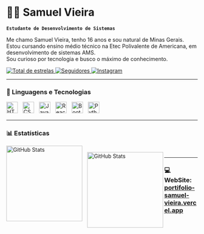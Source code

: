 # 👨‍💻 Samuel Vieira

**`Estudante de Desenvolvimento de Sistemas`**

Me chamo Samuel Vieira, tenho 16 anos e sou natural de Minas Gerais.  
Estou cursando ensino médio técnico na Etec Polivalente de Americana, em desenvolvimento de sistemas AMS.  
Sou curioso por tecnologia e busco o máximo de conhecimento.

<p align="left">
  <a href="https://github.com/Samuel0088?tab=repositories">
    <img alt="Total de estrelas" title="Total de estrelas GitHub"
      src="https://custom-icon-badges.demolab.com/github/stars/Samuel0088?color=55960c&style=for-the-badge&labelColor=488207&logo=star&label=estrelas" />
  </a>
  <a href="https://github.com/Samuel0088?tab=followers">
    <img alt="Seguidores" title="Me siga no GitHub"
      src="https://custom-icon-badges.demolab.com/github/followers/Samuel0088?color=236ad3&labelColor=1155ba&style=for-the-badge&logo=github&label=Seguidores&logoColor=white" />
  </a>
  <a href="https://instagram.com/samuel.vieira08">
    <img alt="Instagram" title="Me siga no Instagram"
      src="https://img.shields.io/badge/Instagram-E4405F?style=for-the-badge&logo=instagram&logoColor=white" />
  </a>
</p>

---

### 🤖 Linguagens e Tecnologias

<img align="left" alt="HTML" title="HTML" width="30px" style="padding-right: 10px;"
  src="https://cdn.jsdelivr.net/gh/devicons/devicon@latest/icons/html5/html5-original.svg" />
<img align="left" alt="CSS" title="CSS" width="30px" style="padding-right: 10px;"
  src="https://cdn.jsdelivr.net/gh/devicons/devicon@latest/icons/css3/css3-original.svg" />
<img align="left" alt="JavaScript" title="JavaScript" width="30px" style="padding-right: 10px;"
  src="https://cdn.jsdelivr.net/gh/devicons/devicon@latest/icons/javascript/javascript-original.svg" />
<img align="left" alt="React" title="React" width="30px" style="padding-right: 10px;"
  src="https://cdn.jsdelivr.net/gh/devicons/devicon@latest/icons/react/react-original.svg" />
<img align="left" alt="Bootstrap" title="Bootstrap" width="30px" style="padding-right: 10px;"
  src="https://cdn.jsdelivr.net/gh/devicons/devicon@latest/icons/bootstrap/bootstrap-original.svg" />
<img align="left" alt="Python" title="Python" width="30px" style="padding-right: 10px;"
  src="https://cdn.jsdelivr.net/gh/devicons/devicon@latest/icons/python/python-original.svg" />

<br /><br />

---

### 📊 Estatísticas

<p>
  <img align="left" alt="GitHub Stats" height="200" style="padding-right: 10px;"
    src="https://github-readme-stats.vercel.app/api?username=Samuel0088&show_icons=true&theme=tokyonight&include_all_commits=true&locale=pt-br" />
  <br />
  <img align="left" alt="GitHub Stats" height="200"
    src="https://github-readme-stats.vercel.app/api/top-langs/?username=Samuel0088&theme=tokyonight&layout=compact&custom_title=Tecnologias&langs_count=9" />
</p>

---

### 💻 WebSite: [portifolio-samuel-vieira.vercel.app](https://portifolio-samuel-vieira.vercel.app/)
